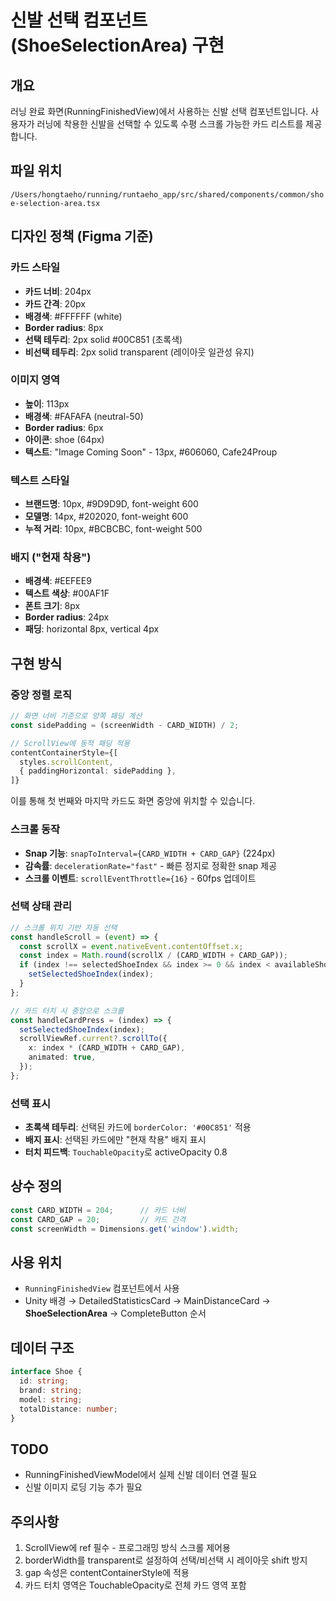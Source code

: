 # 신발 선택 컴포넌트 (ShoeSelectionArea) 구현

## 개요
러닝 완료 화면(RunningFinishedView)에서 사용하는 신발 선택 컴포넌트입니다. 사용자가 러닝에 착용한 신발을 선택할 수 있도록 수평 스크롤 가능한 카드 리스트를 제공합니다.

## 파일 위치
`/Users/hongtaeho/running/runtaeho_app/src/shared/components/common/shoe-selection-area.tsx`

## 디자인 정책 (Figma 기준)

### 카드 스타일
- **카드 너비**: 204px
- **카드 간격**: 20px
- **배경색**: #FFFFFF (white)
- **Border radius**: 8px
- **선택 테두리**: 2px solid #00C851 (초록색)
- **비선택 테두리**: 2px solid transparent (레이아웃 일관성 유지)

### 이미지 영역
- **높이**: 113px
- **배경색**: #FAFAFA (neutral-50)
- **Border radius**: 6px
- **아이콘**: shoe (64px)
- **텍스트**: "Image Coming Soon" - 13px, #606060, Cafe24Proup

### 텍스트 스타일
- **브랜드명**: 10px, #9D9D9D, font-weight 600
- **모델명**: 14px, #202020, font-weight 600
- **누적 거리**: 10px, #BCBCBC, font-weight 500

### 배지 ("현재 착용")
- **배경색**: #EEFEE9
- **텍스트 색상**: #00AF1F
- **폰트 크기**: 8px
- **Border radius**: 24px
- **패딩**: horizontal 8px, vertical 4px

## 구현 방식

### 중앙 정렬 로직
```typescript
// 화면 너비 기준으로 양쪽 패딩 계산
const sidePadding = (screenWidth - CARD_WIDTH) / 2;

// ScrollView에 동적 패딩 적용
contentContainerStyle={[
  styles.scrollContent,
  { paddingHorizontal: sidePadding },
]}
```

이를 통해 첫 번째와 마지막 카드도 화면 중앙에 위치할 수 있습니다.

### 스크롤 동작
- **Snap 기능**: `snapToInterval={CARD_WIDTH + CARD_GAP}` (224px)
- **감속률**: `decelerationRate="fast"` - 빠른 정지로 정확한 snap 제공
- **스크롤 이벤트**: `scrollEventThrottle={16}` - 60fps 업데이트

### 선택 상태 관리
```typescript
// 스크롤 위치 기반 자동 선택
const handleScroll = (event) => {
  const scrollX = event.nativeEvent.contentOffset.x;
  const index = Math.round(scrollX / (CARD_WIDTH + CARD_GAP));
  if (index !== selectedShoeIndex && index >= 0 && index < availableShoes.length) {
    setSelectedShoeIndex(index);
  }
};

// 카드 터치 시 중앙으로 스크롤
const handleCardPress = (index) => {
  setSelectedShoeIndex(index);
  scrollViewRef.current?.scrollTo({
    x: index * (CARD_WIDTH + CARD_GAP),
    animated: true,
  });
};
```

### 선택 표시
- **초록색 테두리**: 선택된 카드에 `borderColor: '#00C851'` 적용
- **배지 표시**: 선택된 카드에만 "현재 착용" 배지 표시
- **터치 피드백**: `TouchableOpacity`로 activeOpacity 0.8

## 상수 정의
```typescript
const CARD_WIDTH = 204;      // 카드 너비
const CARD_GAP = 20;         // 카드 간격
const screenWidth = Dimensions.get('window').width;
```

## 사용 위치
- `RunningFinishedView` 컴포넌트에서 사용
- Unity 배경 → DetailedStatisticsCard → MainDistanceCard → **ShoeSelectionArea** → CompleteButton 순서

## 데이터 구조
```typescript
interface Shoe {
  id: string;
  brand: string;
  model: string;
  totalDistance: number;
}
```

## TODO
- RunningFinishedViewModel에서 실제 신발 데이터 연결 필요
- 신발 이미지 로딩 기능 추가 필요

## 주의사항
1. ScrollView에 ref 필수 - 프로그래밍 방식 스크롤 제어용
2. borderWidth를 transparent로 설정하여 선택/비선택 시 레이아웃 shift 방지
3. gap 속성은 contentContainerStyle에 적용
4. 카드 터치 영역은 TouchableOpacity로 전체 카드 영역 포함